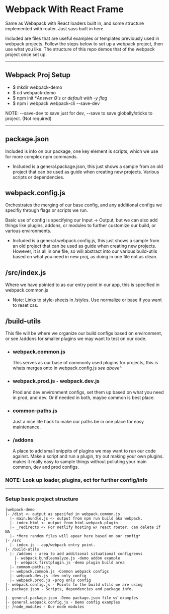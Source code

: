 # Webpack With React Frame

Same as Webapack with React loaders built in, and some structure implemented with router. Just sass built in here

Included are files that are useful examples or templates previously used in webpack projects. Follow the steps below to set up a webpack project, then use what you like. The structure of this repo demos that of the webpack project once set up.

---

## Webpack Proj Setup

- \$ mkdir webpack-demo
- \$ cd webpack-demo
- \$ npm init \*_Answer Q's or default with -y flag_
- \$ npm i webpack webpack-cli --save-dev

NOTE: --save-dev to save just for dev, --save to save globally/sticks to project. (Not required)

---

## package.json

Included is info on our package, one key element is scripts, which we use for more complex npm commands.

- Included is a general.package.json, this just shows a sample from an old project that can be used as guide when creating new projects. Various scripts or dependencies.

## webpack.config.js

Orchestrates the merging of our base config, and any additional configs we specifiy
through flags or scripts we run.

Basic use of config is specifying our Input -> Output, but we can also add things
like plugins, addons, or modules to further customize our build, or various
environments.

- Included is a general.webpack.config.js, this just shows a sample from an old
  project that can be used as guide when creating new projects. However, it is all in
  one file, so will abstract into our various build-utils based on what you need in
  new proj, as doing in one file not as clean.

## /src/index.js

Where we have pointed to as our entry point in our app, this is specified in webpack.common.js

- Note: Links to style-sheets in /styles. Use normalize or base if you want to reset css.

## /build-utils

This file will be where we organize our build configs based on environment, or see /addons for smaller plugins we may want to test on our code.

- ### webpack.common.js

  This serves as our base of commonly used plugins for projects, this is whats merges onto in webpack.config.js _see above^_

- ### webpack.prod.js - webpack.dev.js

  Prod and dev environment configs, set them up based on what you need in prod, and dev.
  Or if needed in both, maybe common is best place.

- ### common-paths.js

  Just a nice life hack to make our paths be in one place for easy maintenance.

- ### /addons

  A place to add small snippits of plugins we may want to run our code against. Make a script and run a plugin, try out making your own plugins. makes it really easy to sample things without polluting your main common, dev and prod configs.

### NOTE: Look up loader, plugins, ect for further config/info

---

### Setup basic project structure

    |webpack-demo
    |- /dist <- output as specifed in webpack.common.js
      |- main.bundle.js <- output from npm run build aka webpack.
      |- index.html <- output from html-webpack-plugin
      |- _redirects <- For netlify hosting w/ react router, can delete if NA
      |- *More random files will apear here based on our config*
    |- /src
      |- index.js - app/webpack entry point.
    |- /build-utils
      |- /addons - area to add additional situational config/envs
        |- webpack.bundleanalyze.js -demo addon example
        |- webpack.firstplugin.js -demo plugin build area
      |- common-paths.js
      |- webpack.common.js -Common webpack configs
      |- webpack.dev.js -dev only config
      |- webpack.prod.js -prog only config
    |- webpack.config.js - Points to the build utils we are using
    |- package.json - Scripts, dependencies and package info.

    |- general.package.json -Demo package.json file w/ examples
    |- general.webpack.config.js - Demo config examples
    |- /node_modules - Our node modules
